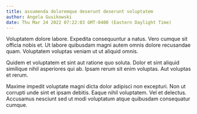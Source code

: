 ```yaml
---
title: assumenda doloremque deserunt deserunt voluptatem
author: Angela Gusikowski
date: Thu Mar 24 2022 07:22:03 GMT-0400 (Eastern Daylight Time)
---
```

Voluptatem dolore labore. Expedita consequuntur a natus. Vero cumque sit officia nobis et. Ut labore quibusdam magni autem omnis dolore recusandae quam. Voluptatem voluptas veniam ut ut aliquid omnis.

 Quidem et voluptatem et sint aut ratione quo soluta. Dolor et sint aliquid similique nihil asperiores qui ab. Ipsam rerum sit enim voluptas. Aut voluptas et rerum.

 Maxime impedit voluptate magni dicta dolor adipisci non excepturi. Non ut corrupti unde sint et ipsam debitis. Eaque nihil voluptatem. Vel et delectus. Accusamus nesciunt sed ut modi voluptatum atque quibusdam consequatur cumque.